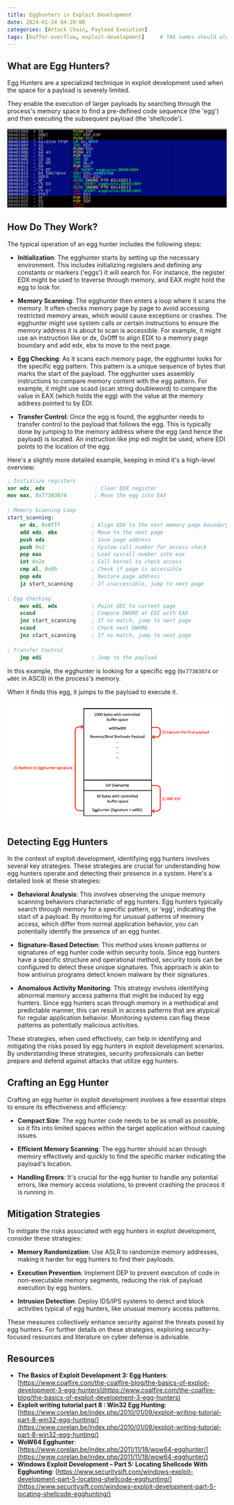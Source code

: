 ```yaml
---
title: Egghunters in Exploit Development
date: 2024-01-24 04:20:00
categories: [Attack Chain, Payload Execution]
tags: [buffer-overflow, exploit-development]     # TAG names should always be lowercase
---
```


## What are Egg Hunters?

Egg Hunters are a specialized technique in exploit development used when the space for a payload is severely limited. 

They enable the execution of larger payloads by searching through the process's memory space to find a pre-defined code sequence (the 'egg') and then executing the subsequent payload (the 'shellcode').

![Egghunters](/assets/img/egghunters.png)

## How Do They Work?

The typical operation of an egg hunter includes the following steps:

- **Initialization**: The egghunter starts by setting up the necessary environment. This includes initializing registers and defining any constants or markers ('eggs') it will search for. For instance, the register EDX might be used to traverse through memory, and EAX might hold the egg to look for.

- **Memory Scanning**: The egghunter then enters a loop where it scans the memory. It often checks memory page by page to avoid accessing restricted memory areas, which would cause exceptions or crashes. The egghunter might use system calls or certain instructions to ensure the memory address it is about to scan is accessible. For example, it might use an instruction like or dx, 0x0fff to align EDX to a memory page boundary and add edx, ebx to move to the next page.

- **Egg Checking**: As it scans each memory page, the egghunter looks for the specific egg pattern. This pattern is a unique sequence of bytes that marks the start of the payload. The egghunter uses assembly instructions to compare memory content with the egg pattern. For example, it might use scasd (scan string doubleword) to compare the value in EAX (which holds the egg) with the value at the memory address pointed to by EDI.

- **Transfer Control**: Once the egg is found, the egghunter needs to transfer control to the payload that follows the egg. This is typically done by jumping to the memory address where the egg (and hence the payload) is located. An instruction like jmp edi might be used, where EDI points to the location of the egg.

Here's a slightly more detailed example, keeping in mind it's a high-level overview:

```nasm
; Initialize registers
xor edx, edx                ; Clear EDX register
mov eax, 0x77303074         ; Move the egg into EAX

; Memory Scanning Loop
start_scanning:
    or dx, 0x0fff          ; Align EDX to the next memory page boundary
    add edx, ebx           ; Move to the next page
    push edx               ; Save page address
    push 0x2               ; System call number for access check
    pop eax                ; Load syscall number into eax
    int 0x2e               ; Call kernel to check access
    cmp al, 0x05           ; Check if page is accessible
    pop edx                ; Restore page address
    jz start_scanning      ; If inaccessible, jump to next page

; Egg Checking
    mov edi, edx           ; Point EDI to current page
    scasd                  ; Compare DWORD at EDI with EAX
    jnz start_scanning     ; If no match, jump to next page
    scasd                  ; Check next DWORD
    jnz start_scanning     ; If no match, jump to next page

; Transfer Control
    jmp edi                ; Jump to the payload
```

In this example, the egghunter is looking for a specific egg (`0x77303074` or `w00t` in ASCII) in the process's memory. 

When it finds this egg, it jumps to the payload to execute it.

![Egghunter Lifecycle](/assets/img/egghunters-2.png)

## Detecting Egg Hunters

In the context of exploit development, identifying egg hunters involves several key strategies. These strategies are crucial for understanding how egg hunters operate and detecting their presence in a system. Here's a detailed look at these strategies:

- **Behavioral Analysis**: This involves observing the unique memory scanning behaviors characteristic of egg hunters. Egg hunters typically search through memory for a specific pattern, or 'egg', indicating the start of a payload. By monitoring for unusual patterns of memory access, which differ from normal application behavior, you can potentially identify the presence of an egg hunter.

- **Signature-Based Detection**: This method uses known patterns or signatures of egg hunter code within security tools. Since egg hunters have a specific structure and operational method, security tools can be configured to detect these unique signatures. This approach is akin to how antivirus programs detect known malware by their signatures.

- **Anomalous Activity Monitoring**: This strategy involves identifying abnormal memory access patterns that might be induced by egg hunters. Since egg hunters scan through memory in a methodical and predictable manner, this can result in access patterns that are atypical for regular application behavior. Monitoring systems can flag these patterns as potentially malicious activities.

These strategies, when used effectively, can help in identifying and mitigating the risks posed by egg hunters in exploit development scenarios. By understanding these strategies, security professionals can better prepare and defend against attacks that utilize egg hunters.

## Crafting an Egg Hunter

Crafting an egg hunter in exploit development involves a few essential steps to ensure its effectiveness and efficiency:

- **Compact Size**: The egg hunter code needs to be as small as possible, so it fits into limited spaces within the target application without causing issues.

- **Efficient Memory Scanning**: The egg hunter should scan through memory effectively and quickly to find the specific marker indicating the payload's location.

- **Handling Errors**: It's crucial for the egg hunter to handle any potential errors, like memory access violations, to prevent crashing the process it is running in.

## Mitigation Strategies

To mitigate the risks associated with egg hunters in exploit development, consider these strategies:

- **Memory Randomization**: Use ASLR to randomize memory addresses, making it harder for egg hunters to find their payloads.

- **Execution Prevention**: Implement DEP to prevent execution of code in non-executable memory segments, reducing the risk of payload execution by egg hunters.

- **Intrusion Detection**: Deploy IDS/IPS systems to detect and block activities typical of egg hunters, like unusual memory access patterns.

These measures collectively enhance security against the threats posed by egg hunters. For further details on these strategies, exploring security-focused resources and literature on cyber defense is advisable.

## Resources

- **The Basics of Exploit Development 3: Egg Hunters**: [https://www.coalfire.com/the-coalfire-blog/the-basics-of-exploit-development-3-egg-hunters](https://www.coalfire.com/the-coalfire-blog/the-basics-of-exploit-development-3-egg-hunters)
- **Exploit writing tutorial part 8 : Win32 Egg Hunting**: [https://www.corelan.be/index.php/2010/01/09/exploit-writing-tutorial-part-8-win32-egg-hunting/](https://www.corelan.be/index.php/2010/01/09/exploit-writing-tutorial-part-8-win32-egg-hunting/)
- **WoW64 Egghunter**: [https://www.corelan.be/index.php/2011/11/18/wow64-egghunter/](https://www.corelan.be/index.php/2011/11/18/wow64-egghunter/)
- **Windows Exploit Development – Part 5: Locating Shellcode With Egghunting**: [https://www.securitysift.com/windows-exploit-development-part-5-locating-shellcode-egghunting/](https://www.securitysift.com/windows-exploit-development-part-5-locating-shellcode-egghunting/)
